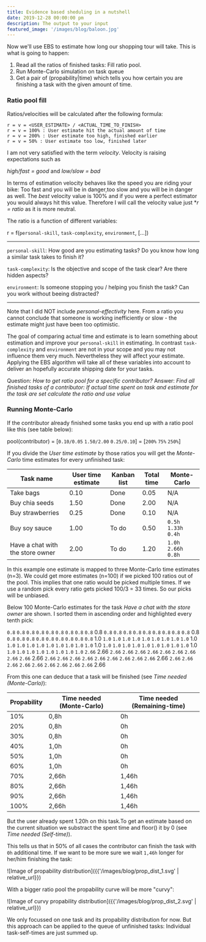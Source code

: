 ```yaml
---
title: Evidence based sheduling in a nutshell
date: 2019-12-28 00:00:00 pm
description: The output to your input
featured_image: '/images/blog/baloon.jpg'
---
```


Now we'll use EBS to estimate how long our shopping tour will take. This is what is going to happen:

1. Read all the ratios of finished tasks: Fill ratio pool.
1. Run Monte-Carlo simulation on task queue
1. Get a pair of (propability\|time) which tells you how certain you are finishing a task with the given amount of time.

### Ratio pool fill

Ratios/velocities will be calculated after the following formula:

```
r = v = <USER_ESTIMATE> / <ACTUAL_TIME_TO_FINISH>
r = v = 100% : User estimate hit the actual amount of time
r = v = 200% : User estimate too high, finished earlier
r = v = 50% : User estimate too low, finished later
```

I am not very satisfied with the term *velocity*. Velocity is raising expectations such as 

*high/fast = good* and *low/slow = bad*

In terms of estimation velocity behaves like the speed you are riding your bike: Too fast and you will be in danger,too slow and you will be in danger as well. The *best* velocity value is 100% and if you were a perfect estimator you would always hit this value. Therefore I will call the velocity value just **r = ratio* as it is more neutral.

The ratio is a function of different variables:

r = f(`personal-skill`, `task-complexity`, `environment`, [...])

---

`personal-skill`: How good are you estimating tasks? Do you know how long a similar task takes to finish it?

`task-complexity`: Is the objective and scope of the task clear? Are there hidden aspects?

`environment`: Is someone stopping you / helping you finish the task? Can you work without beeing distracted?

---

Note that I did NOT include *personal-effectivity* here. From a ratio you cannot conclude that someone is working inefficiently or slow - the estimate might just have been too optimistic.

The goal of comparing actual time and estimate is to learn something about estimation and improve your `personal-skill` in estimating. In contrast `task-complexity` and `environment` are not in your scope and you may not influence them very much.
Nevertheless they will affect your estimate. Applying the EBS algorithm will take all of these variables into account to deliver an hopefully accurate shipping date for your tasks. 

Question: *How to get ratio pool for a specific contributor?*
Answer: *Find all finished tasks of a contributor: If actual time spent on task and estimate for the task are set calculate the ratio and use value*

### Running Monte-Carlo

If the contributor already finished some tasks you end up with a ratio pool like this (see table below):

pool(contributor) = [`0.10/0.05` `1.50/2.00` `0.25/0.10`] = [`200%` `75%` `250%`]

If you divide the *User time estimate* by those ratios you will get the *Monte-Carlo* time estimates for every unfinished task:

| Task name                        | User time estimate | Kanban list | Total time | Monte-Carlo |
|----------------------------------|--------------------|-------------|-----|-----------------|
| Take bags                        | 0.10               | Done        | 0.05 | N/A             |
| Buy chia seeds                   | 1.50               | Done        | 2.00 |N/A             |
| Buy strawberries                 | 0.25               | Done        | 0.10 | N/A             |
| Buy soy sauce                    | 1.00               | To do | 0.50 |      `0.5h` `1.33h` `0.4h` |
| Have a chat with the store owner | 2.00               | To do | 1.20 | `1.0h` `2.66h` `0.8h`|

In this example one estimate is mapped to three Monte-Carlo time estimates (n=3). We could get more estimates (n=100) if we picked 100 ratios out of the pool. This implies that one ratio would be picked multiple times. If we use a random pick every ratio gets picked 100/3 = 33 times. So our picks will be unbiased.

Below 100 Monte-Carlo estimates for the task *Have a chat with the store owner* are shown. I sorted them in ascending order and highlighted every tenth pick: 

`0.8`
`0.8`
`0.8`
`0.8`
`0.8`
`0.8`
`0.8`
`0.8`
`0.8`
<code--highlight>0.8</code--highlight>
`0.8`
`0.8`
`0.8`
`0.8`
`0.8`
`0.8`
`0.8`
`0.8`
`0.8`
<code--highlight>0.8</code--highlight> 
`0.8`
`0.8`
`0.8`
`0.8`
`0.8`
`0.8`
`0.8`
`0.8`
`0.8`
<code--highlight>1.0</code--highlight> 
`1.0`
`1.0`
`1.0`
`1.0`
`1.0`
`1.0`
`1.0`
`1.0`
`1.0`
<code--highlight>1.0</code--highlight> 
`1.0`
`1.0`
`1.0`
`1.0`
`1.0`
`1.0`
`1.0`
`1.0`
`1.0`
<code--highlight>1.0</code--highlight> 
`1.0`
`1.0`
`1.0`
`1.0`
`1.0`
`1.0`
`1.0`
`1.0`
`1.0`
<code--highlight>1.0</code--highlight> 
`1.0`
`1.0`
`1.0`
`1.0`
`1.0`
`1.0`
`1.0`
`1.0`
`2.66`
<code--highlight>2.66</code--highlight> 
`2.66`
`2.66`
`2.66`
`2.66`
`2.66`
`2.66`
`2.66`
`2.66`
`2.66`
<code--highlight>2.66</code--highlight>
`2.66`
`2.66`
`2.66`
`2.66`
`2.66`
`2.66`
`2.66`
`2.66`
`2.66`
<code--highlight>2.66</code--highlight>
`2.66`
`2.66`
`2.66`
`2.66`
`2.66`
`2.66`
`2.66`
`2.66`
`2.66`
<code--highlight>2.66</code--highlight>

From this one can deduce that a task will be finished (see *Time needed (Monte-Carlo)*):

| Propability | Time needed (Monte-Carlo) | Time needed (Remaining-time) |
|-------------|-------------|-----|
| 10%         | 0,8h        |0h        |
| 20%         | 0,8h        |0h        |
| 30%         | 0,8h        |0h        |
| 40%         | 1,0h        |0h        |
| 50%         | 1,0h        |0h        |
| 60%         | 1,0h        |0h        |
| 70%         | 2,66h       | 1,46h       |
| 80%         | 2,66h       | 1,46h       |
| 90%         | 2,66h       | 1,46h       |
| 100%        | 2,66h       | 1,46h       |

But the user already spent 1.20h on this task.To get an estimate based on the current situation we substract the spent time and floor() it by 0 (see *Time needed (Self-time)*).

This tells us that in 50% of all cases the contributor can finish the task with `0h` additional time. If we want to be more sure we wait `1,46h` longer for her/him finishing the task:

![Image of propability distribution]({{'/images/blog/prop_dist_1.svg' | relative_url}})

With a bigger ratio pool the propability curve will be more "curvy":

![Image of curvy propability distribution]({{'/images/blog/prop_dist_2.svg' | relative_url}})

We only focussed on one task and its propability distribution for now. 
But this approach can be applied to the queue of unfinished tasks: Individual task-self-times are just summed up.